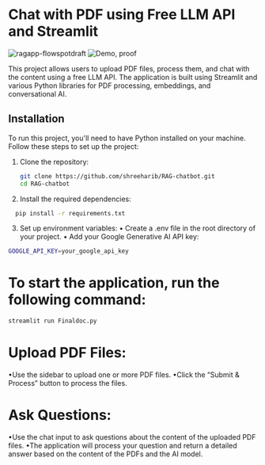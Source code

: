 # Chat with PDF using Free LLM API and Streamlit

![ragapp-flowspotdraft](https://github.com/user-attachments/assets/1ec32f93-f8e5-4b50-8b73-6485fd6536d1)
![Demo, proof](https://github.com/user-attachments/assets/053eb907-6581-4acb-b0ec-32f9094df760)

This project allows users to upload PDF files, process them, and chat with the content using a free LLM API. The application is built using Streamlit and various Python libraries for PDF processing, embeddings, and conversational AI.


## Installation

To run this project, you'll need to have Python installed on your machine. Follow these steps to set up the project:

1. Clone the repository:
   ```bash
   git clone https://github.com/shreeharib/RAG-chatbot.git
   cd RAG-chatbot
   ```
  
2.	Install the required dependencies:
 ```bash
   pip install -r requirements.txt
   ```
3.	Set up environment variables:
	•	Create a .env file in the root directory of your project.
	•	Add your Google Generative AI API key:

   ```bash
 GOOGLE_API_KEY=your_google_api_key
   ```
# To start the application, run the following command:

   ```bash
streamlit run Finaldoc.py
   ```

# Upload PDF Files:
•Use the sidebar to upload one or more PDF files.
•Click the “Submit & Process” button to process the files.

# Ask Questions:
•Use the chat input to ask questions about the content of the uploaded PDF files.
•The application will process your question and return a detailed answer based on the content of the PDFs and the AI model.
